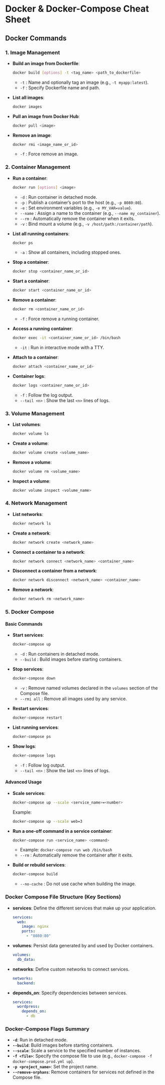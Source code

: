 # Docker & Docker-Compose Cheat Sheet

## Docker Commands

### 1. **Image Management**
- **Build an image from Dockerfile**:
  ```sh
  docker build [options] -t <tag_name> <path_to_dockerfile>
  ```
  - `-t` : Name and optionally tag an image (e.g., `-t myapp:latest`).
  - `-f` : Specify Dockerfile name and path.

- **List all images**:
  ```sh
  docker images
  ```

- **Pull an image from Docker Hub**:
  ```sh
  docker pull <image>
  ```

- **Remove an image**:
  ```sh
  docker rmi <image_name_or_id>
  ```
  - `-f` : Force remove an image.

### 2. **Container Management**
- **Run a container**:
  ```sh
  docker run [options] <image>
  ```
  - `-d` : Run container in detached mode.
  - `-p` : Publish a container’s port to the host (e.g., `-p 8080:80`).
  - `-e` : Set environment variables (e.g., `-e MY_VAR=value`).
  - `--name` : Assign a name to the container (e.g., `--name my_container`).
  - `--rm` : Automatically remove the container when it exits.
  - `-v` : Bind mount a volume (e.g., `-v /host/path:/container/path`).

- **List all running containers**:
  ```sh
  docker ps
  ```
  - `-a` : Show all containers, including stopped ones.

- **Stop a container**:
  ```sh
  docker stop <container_name_or_id>
  ```

- **Start a container**:
  ```sh
  docker start <container_name_or_id>
  ```

- **Remove a container**:
  ```sh
  docker rm <container_name_or_id>
  ```
  - `-f` : Force remove a running container.

- **Access a running container**:
  ```sh
  docker exec -it <container_name_or_id> /bin/bash
  ```
  - `-it` : Run in interactive mode with a TTY.

- **Attach to a container**:
  ```sh
  docker attach <container_name_or_id>
  ```

- **Container logs**:
  ```sh
  docker logs <container_name_or_id>
  ```
  - `-f` : Follow the log output.
  - `--tail <n>` : Show the last `<n>` lines of logs.

### 3. **Volume Management**
- **List volumes**:
  ```sh
  docker volume ls
  ```

- **Create a volume**:
  ```sh
  docker volume create <volume_name>
  ```

- **Remove a volume**:
  ```sh
  docker volume rm <volume_name>
  ```

- **Inspect a volume**:
  ```sh
  docker volume inspect <volume_name>
  ```

### 4. **Network Management**
- **List networks**:
  ```sh
  docker network ls
  ```

- **Create a network**:
  ```sh
  docker network create <network_name>
  ```

- **Connect a container to a network**:
  ```sh
  docker network connect <network_name> <container_name>
  ```

- **Disconnect a container from a network**:
  ```sh
  docker network disconnect <network_name> <container_name>
  ```

- **Remove a network**:
  ```sh
  docker network rm <network_name>
  ```

### 5. **Docker Compose**

#### Basic Commands
- **Start services**:
  ```sh
  docker-compose up
  ```
  - `-d` : Run containers in detached mode.
  - `--build` : Build images before starting containers.

- **Stop services**:
  ```sh
  docker-compose down
  ```
  - `-v` : Remove named volumes declared in the `volumes` section of the Compose file.
  - `--rmi all` : Remove all images used by any service.

- **Restart services**:
  ```sh
  docker-compose restart
  ```

- **List running services**:
  ```sh
  docker-compose ps
  ```

- **Show logs**:
  ```sh
  docker-compose logs
  ```
  - `-f` : Follow log output.
  - `--tail <n>` : Show the last `<n>` lines of logs.

#### Advanced Usage
- **Scale services**:
  ```sh
  docker-compose up --scale <service_name>=<number>
  ```
  Example:
  ```sh
  docker-compose up --scale web=3
  ```

- **Run a one-off command in a service container**:
  ```sh
  docker-compose run <service_name> <command>
  ```
  - Example: `docker-compose run web /bin/bash`
  - `--rm` : Automatically remove the container after it exits.

- **Build or rebuild services**:
  ```sh
  docker-compose build
  ```
  - `--no-cache` : Do not use cache when building the image.

### Docker Compose File Structure (Key Sections)
- **services**: Define the different services that make up your application.
  ```yaml
  services:
    web:
      image: nginx
      ports:
        - "8080:80"
  ```

- **volumes**: Persist data generated by and used by Docker containers.
  ```yaml
  volumes:
    db_data:
  ```

- **networks**: Define custom networks to connect services.
  ```yaml
  networks:
    backend:
  ```

- **depends_on**: Specify dependencies between services.
  ```yaml
  services:
    wordpress:
      depends_on:
        - db
  ```

### Docker-Compose Flags Summary
- **`-d`**: Run in detached mode.
- **`--build`**: Build images before starting containers.
- **`--scale`**: Scale a service to the specified number of instances.
- **`-f <file>`**: Specify the compose file to use (e.g., `docker-compose -f docker-compose.prod.yml up`).
- **`-p <project_name>`**: Set the project name.
- **`--remove-orphans`**: Remove containers for services not defined in the Compose file.

